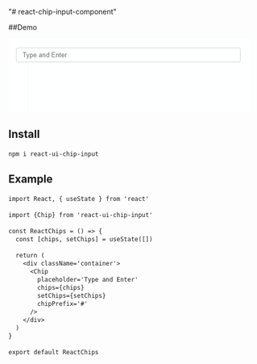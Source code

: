"# react-chip-input-component" 
 
 ##Demo
 
 ![GIF Example](./chip-input.gif)

## Install 
```bash
npm i react-ui-chip-input
```

## Example

```tsx
import React, { useState } from 'react'

import {Chip} from 'react-ui-chip-input'

const ReactChips = () => {
  const [chips, setChips] = useState([])

  return (
    <div className='container'>
      <Chip
        placeholder='Type and Enter'
        chips={chips}
        setChips={setChips}
        chipPrefix='#'
      />
    </div>
  )
}

export default ReactChips
```


